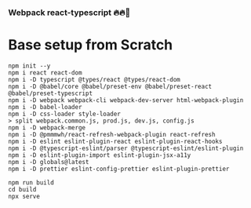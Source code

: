 ### Webpack react-typescript 🔥🔥🚀

# Base setup from Scratch

```
npm init --y
npm i react react-dom
npm i -D typescript @types/react @types/react-dom
npm i -D @babel/core @babel/preset-env @babel/preset-react @babel/preset-typescript
npm i -D webpack webpack-cli webpack-dev-server html-webpack-plugin
npm i -D babel-loader
npm i -D css-loader style-loader
> split webpack.common.js, prod.js, dev.js, config.js
npm i -D webpack-merge
npm i -D @pmmmwh/react-refresh-webpack-plugin react-refresh
npm i -D eslint eslint-plugin-react eslint-plugin-react-hooks
npm i -D @typescript-eslint/parser @typescript-eslint/eslint-plugin
npm i -D eslint-plugin-import eslint-plugin-jsx-a11y
npm i -D globals@latest
npm i -D prettier eslint-config-prettier eslint-plugin-prettier
```

<!-- npm install --save-dev eslint @typescript-eslint/parser @typescript-eslint/eslint-plugin eslint-plugin-react eslint-plugin-react-hooks eslint-plugin-import eslint-plugin-jsx-a11y eslint-plugin-eslint-comments eslint-plugin-prettier prettier -->

```
npm run build
cd build
npx serve
```
